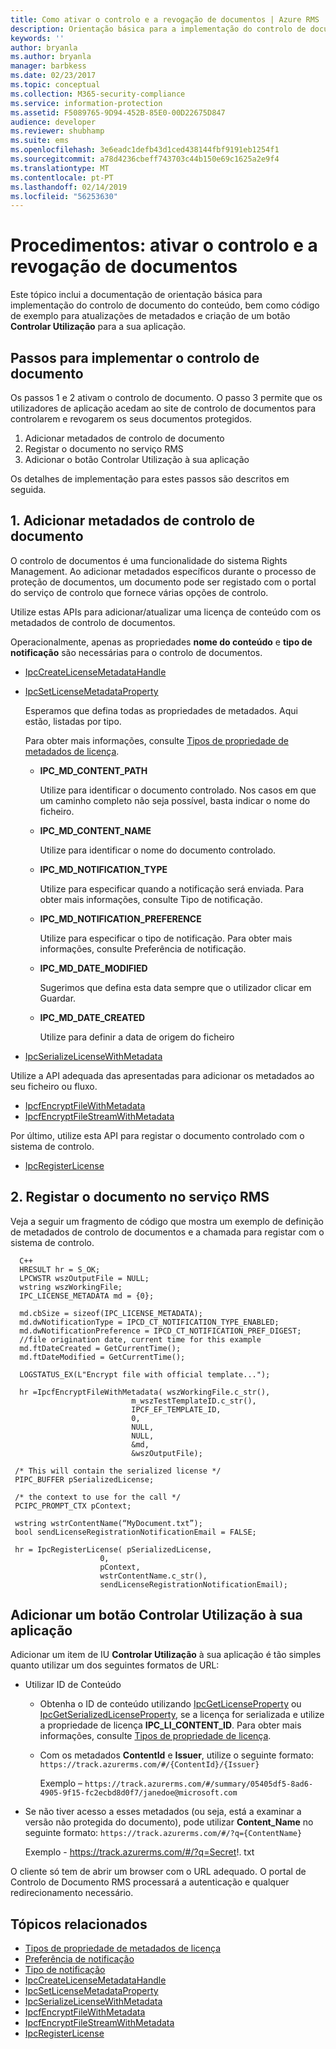 ```yaml
---
title: Como ativar o controlo e a revogação de documentos | Azure RMS
description: Orientação básica para a implementação do controlo de documento dos conteúdos, bem como código de exemplo para atualizações de metadados e um botão Controlar Utilização para a sua aplicação.
keywords: ''
author: bryanla
ms.author: bryanla
manager: barbkess
ms.date: 02/23/2017
ms.topic: conceptual
ms.collection: M365-security-compliance
ms.service: information-protection
ms.assetid: F5089765-9D94-452B-85E0-00D22675D847
audience: developer
ms.reviewer: shubhamp
ms.suite: ems
ms.openlocfilehash: 3e6eadc1defb43d1ced438144fbf9191eb1254f1
ms.sourcegitcommit: a78d4236cbeff743703c44b150e69c1625a2e9f4
ms.translationtype: MT
ms.contentlocale: pt-PT
ms.lasthandoff: 02/14/2019
ms.locfileid: "56253630"
---
```

# <a name="how-to-enable-document-tracking-and-revocation"></a>Procedimentos: ativar o controlo e a revogação de documentos

Este tópico inclui a documentação de orientação básica para implementação do controlo de documento do conteúdo, bem como código de exemplo para atualizações de metadados e criação de um botão **Controlar Utilização** para a sua aplicação.

## <a name="steps-to-implement-document-tracking"></a>Passos para implementar o controlo de documento

Os passos 1 e 2 ativam o controlo de documento. O passo 3 permite que os utilizadores de aplicação acedam ao site de controlo de documentos para controlarem e revogarem os seus documentos protegidos.

1. Adicionar metadados de controlo de documento
2. Registar o documento no serviço RMS
3. Adicionar o botão Controlar Utilização à sua aplicação

Os detalhes de implementação para estes passos são descritos em seguida.

## <a name="1-add-document-tracking-metadata"></a>1. Adicionar metadados de controlo de documento

O controlo de documentos é uma funcionalidade do sistema Rights Management. Ao adicionar metadados específicos durante o processo de proteção de documentos, um documento pode ser registado com o portal do serviço de controlo que fornece várias opções de controlo.

Utilize estas APIs para adicionar/atualizar uma licença de conteúdo com os metadados de controlo de documentos.


Operacionalmente, apenas as propriedades **nome do conteúdo** e **tipo de notificação** são necessárias para o controlo de documentos.


- [IpcCreateLicenseMetadataHandle](https://msdn.microsoft.com/library/dn974050.aspx)
- [IpcSetLicenseMetadataProperty](https://msdn.microsoft.com/library/dn974059.aspx)

  Esperamos que defina todas as propriedades de metadados. Aqui estão, listadas por tipo.

  Para obter mais informações, consulte [Tipos de propriedade de metadados de licença](https://msdn.microsoft.com/library/dn974062.aspx).

  - **IPC_MD_CONTENT_PATH**

    Utilize para identificar o documento controlado. Nos casos em que um caminho completo não seja possível, basta indicar o nome do ficheiro.

  - **IPC_MD_CONTENT_NAME**

    Utilize para identificar o nome do documento controlado.

  - **IPC_MD_NOTIFICATION_TYPE**

    Utilize para especificar quando a notificação será enviada. Para obter mais informações, consulte Tipo de notificação.

  - **IPC_MD_NOTIFICATION_PREFERENCE**

    Utilize para especificar o tipo de notificação. Para obter mais informações, consulte Preferência de notificação.

  - **IPC_MD_DATE_MODIFIED**

    Sugerimos que defina esta data sempre que o utilizador clicar em Guardar.

  - **IPC_MD_DATE_CREATED**

    Utilize para definir a data de origem do ficheiro

- [IpcSerializeLicenseWithMetadata](https://msdn.microsoft.com/library/dn974058.aspx)

Utilize a API adequada das apresentadas para adicionar os metadados ao seu ficheiro ou fluxo.

- [IpcfEncryptFileWithMetadata](https://msdn.microsoft.com/library/dn974052.aspx)
- [IpcfEncryptFileStreamWithMetadata](https://msdn.microsoft.com/library/dn974051.aspx)

Por último, utilize esta API para registar o documento controlado com o sistema de controlo.

- [IpcRegisterLicense](https://msdn.microsoft.com/library/dn974057.aspx)


## <a name="2-register-the-document-with-the-rms-service"></a>2. Registar o documento no serviço RMS

Veja a seguir um fragmento de código que mostra um exemplo de definição de metadados de controlo de documentos e a chamada para registar com o sistema de controlo.

      C++
      HRESULT hr = S_OK;
      LPCWSTR wszOutputFile = NULL;
      wstring wszWorkingFile;
      IPC_LICENSE_METADATA md = {0};

      md.cbSize = sizeof(IPC_LICENSE_METADATA);
      md.dwNotificationType = IPCD_CT_NOTIFICATION_TYPE_ENABLED;
      md.dwNotificationPreference = IPCD_CT_NOTIFICATION_PREF_DIGEST;
      //file origination date, current time for this example
      md.ftDateCreated = GetCurrentTime();
      md.ftDateModified = GetCurrentTime();

      LOGSTATUS_EX(L"Encrypt file with official template...");

      hr =IpcfEncryptFileWithMetadata( wszWorkingFile.c_str(),
                               m_wszTestTemplateID.c_str(),
                               IPCF_EF_TEMPLATE_ID,
                               0,
                               NULL,
                               NULL,
                               &md,
                               &wszOutputFile);

     /* This will contain the serialized license */
     PIPC_BUFFER pSerializedLicense;

     /* the context to use for the call */
     PCIPC_PROMPT_CTX pContext;

     wstring wstrContentName(“MyDocument.txt”);
     bool sendLicenseRegistrationNotificationEmail = FALSE;

     hr = IpcRegisterLicense( pSerializedLicense,
                        0,
                        pContext,
                        wstrContentName.c_str(),
                        sendLicenseRegistrationNotificationEmail);

## <a name="add-a-track-usage-button-to-your-app"></a>Adicionar um botão **Controlar Utilização** à sua aplicação

Adicionar um item de IU **Controlar Utilização** à sua aplicação é tão simples quanto utilizar um dos seguintes formatos de URL:

- Utilizar ID de Conteúdo
  - Obtenha o ID de conteúdo utilizando [IpcGetLicenseProperty](https://msdn.microsoft.com/library/hh535265.aspx) ou [IpcGetSerializedLicenseProperty](https://msdn.microsoft.com/library/hh995038.aspx), se a licença for serializada e utilize a propriedade de licença **IPC_LI_CONTENT_ID**. Para obter mais informações, consulte [Tipos de propriedade de licença](https://msdn.microsoft.com/library/hh535287.aspx).
  - Com os metadados **ContentId** e **Issuer**, utilize o seguinte formato: `https://track.azurerms.com/#/{ContentId}/{Issuer}`

    Exemplo – `https://track.azurerms.com/#/summary/05405df5-8ad6-4905-9f15-fc2ecbd8d0f7/janedoe@microsoft.com`

- Se não tiver acesso a esses metadados (ou seja, está a examinar a versão não protegida do documento), pode utilizar **Content_Name** no seguinte formato: `https://track.azurerms.com/#/?q={ContentName}`

  Exemplo - https://track.azurerms.com/#/?q=Secret!. txt

O cliente só tem de abrir um browser com o URL adequado. O portal de Controlo de Documento RMS processará a autenticação e qualquer redirecionamento necessário.

## <a name="related-topics"></a>Tópicos relacionados

* [Tipos de propriedade de metadados de licença](https://msdn.microsoft.com/library/dn974062.aspx)
* [Preferência de notificação](https://msdn.microsoft.com/library/dn974063.aspx)
* [Tipo de notificação](https://msdn.microsoft.com/library/dn974064.aspx)
* [IpcCreateLicenseMetadataHandle](https://msdn.microsoft.com/library/dn974050.aspx)
* [IpcSetLicenseMetadataProperty](https://msdn.microsoft.com/library/dn974059.aspx)
* [IpcSerializeLicenseWithMetadata](https://msdn.microsoft.com/library/dn974058.aspx)
* [IpcfEncryptFileWithMetadata](https://msdn.microsoft.com/library/dn974052.aspx)
* [IpcfEncryptFileStreamWithMetadata](https://msdn.microsoft.com/library/dn974051.aspx)
* [IpcRegisterLicense](https://msdn.microsoft.com/library/dn974057.aspx)

